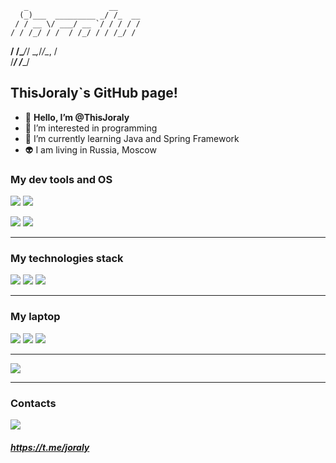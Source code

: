        _                  __     
      (_)___  _________ _/ /_  __
     / / __ \/ ___/ __ `/ / / / /
    / / /_/ / /  / /_/ / / /_/ / 
 __/ /\____/_/   \__,_/_/\__, /  
/___/                   /____/   

## ThisJoraly`s GitHub page!
- 👋 **Hello, I’m @ThisJoraly**
- 👀 I’m interested in programming
- 🌱 I’m currently learning Java and Spring Framework
- 👽 I am living in Russia, Moscow

### My dev tools and OS
![](https://img.shields.io/badge/Visual_Studio_Code-0078D4?style=for-the-badge&logo=visual%20studio%20code&logoColor=white)
![](https://img.shields.io/badge/IntelliJ_IDEA-000000.svg?style=for-the-badge&logo=intellij-idea&logoColor=white)

![](https://img.shields.io/badge/Windows-0078D6?style=for-the-badge&logo=windows&logoColor=white)
![](https://img.shields.io/badge/manjaro-35BF5C?style=for-the-badge&logo=manjaro&logoColor=white)
***
### My technologies stack
![](https://img.shields.io/badge/Java-ED8B00?style=for-the-badge&logo=openjdk&logoColor=white)
![](https://img.shields.io/badge/Spring-6DB33F?style=for-the-badge&logo=spring&logoColor=white)
![](https://img.shields.io/badge/C%23-239120?style=for-the-badge&logo=c-sharp&logoColor=white)
***
### My laptop
![](https://img.shields.io/badge/Windows-MSI_Modern_14_c12m-0078D6?style=for-the-badge&logo=windows&logoColor=white)
![](https://img.shields.io/badge/Intel-Core_i5_1235u-0071C5?style=for-the-badge&logo=intel&logoColor=white)
![](https://img.shields.io/badge/RAM-8_GB-0071C5?style=for-the-badge&logo=&logoColor=white)
***
![](https://github-readme-stats.vercel.app/api/top-langs/?username=ThisJoraly&theme=)
***
### Contacts
![](https://img.shields.io/badge/Telegram-2CA5E0?style=for-the-badge&logo=telegram&logoColor=white)

#### *https://t.me/joraly*
<!---
ThisJoraly/ThisJoraly is a ✨ special ✨ repository because its `README.md` (this file) appears on your GitHub profile.
You can click the Preview link to take a look at your changes.
--->
